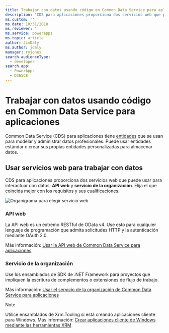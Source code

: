 ```yaml
---
title: Trabajar con datos usando código en Common Data Service para aplicaciones (PowerApps) | Microsoft Docs
description: 'CDS para aplicaciones proporciona dos servicios web que puede usar para interactuar con datos: API web y servicio de la organización.'
ms.custom: ''
ms.date: 10/31/2018
ms.reviewer: ''
ms.service: powerapps
ms.topic: article
author: JimDaly
ms.author: jdaly
manager: ryjones
search.audienceType:
  - developer
search.app:
  - PowerApps
  - D365CE
---
```

# <a name="work-with-data-using-code-in-common-data-service-for-apps"></a>Trabajar con datos usando código en Common Data Service para aplicaciones

Common Data Service (CDS) para aplicaciones tiene [entidades](entities.md) que se usan para modelar y administrar datos profesionales. Puede usar entidades estándar o crear sus propias entidades personalizadas para almacenar datos. 

## <a name="use-web-services-to-work-with-data"></a>Usar servicios web para trabajar con datos

CDS para aplicaciones proporciona dos servicios web que puede usar para interactuar con datos: **API web** y **servicio de la organización**. Elija el que coincida mejor con los requisitos y sus cualificaciones. 

![Organigrama para elegir servicio web](media/whentousewebapi.png)

### <a name="web-api"></a>API web

La API web es un extremo RESTful de OData v4. Use esto para cualquier lenguaje de programación que admita solicitudes HTTP y la autenticación mediante OAuth 2.0.

Más información: [Usar la API web de Common Data Service para aplicaciones](webapi/overview.md) 

### <a name="organization-service"></a>Servicio de la organización

Use los ensamblados de SDK de .NET Framework para proyectos que impliquen la escritura de complementos o extensiones de flujo de trabajo. 

Más información: [Usar el servicio de la organización de Common Data Service para aplicaciones](org-service/overview.md)

> [!NOTE]
> Utilice ensamblados de Xrm.Tooling si está creando aplicaciones cliente para Windows. Más información: [Crear aplicaciones cliente de Windows mediante las herramientas XRM](xrm-tooling/build-windows-client-applications-xrm-tools.md)
